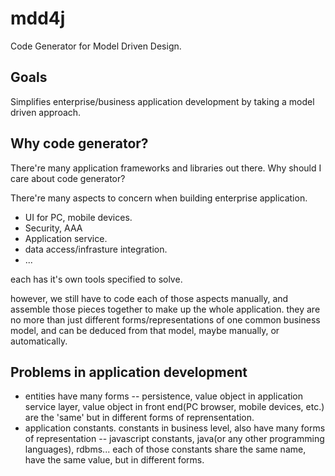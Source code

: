 # mdd4j

Code Generator for Model Driven Design.

## Goals

Simplifies enterprise/business application development by taking a model driven approach.

## Why code generator?

There're many application frameworks and libraries out there. Why should I care about code generator?

There're many aspects to concern when building enterprise application.

- UI for PC, mobile devices.
- Security, AAA
- Application service.
- data access/infrasture integration.
- ...

each has it's own tools specified to solve. 

however, we still have to code each of those aspects manually, and assemble those pieces together to make up the whole application.
they are no more than just different forms/representations of one common business model, and can be deduced from that model, maybe manually, or automatically.

## Problems in application development

- entities have many forms
-- persistence, value object in application service layer, value object in front end(PC browser, mobile devices, etc.) are the 'same' but in different forms of reprensentation.
- application constants. constants in business level, also have many forms of representation
-- javascript constants, java(or any other programming languages), rdbms...
each of those constants share the same name, have the same value, but in different forms.

